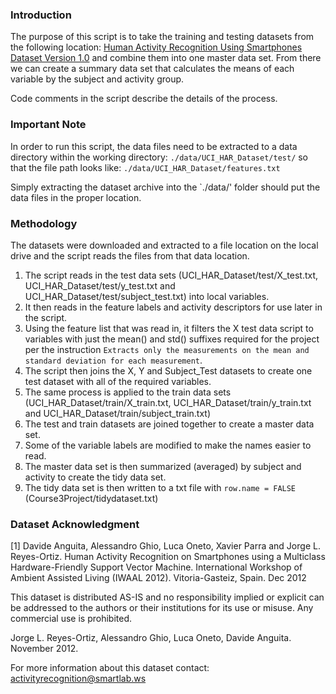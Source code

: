 ### Introduction

The purpose of this script is to take the training and testing datasets from the following location:
[Human Activity Recognition Using Smartphones Dataset Version 1.0](https://d396qusza40orc.cloudfront.net/getdata%2Fprojectfiles%2FUCI%20HAR%20Dataset.zip)
and combine them into one master data set.  From there we can create a summary data set that
calculates the means of each variable by the subject and activity group.  

Code comments in the script describe the details of the process.

### Important Note

In order to run this script, the data files need to be extracted to a data directory within the working
directory:
`./data/UCI_HAR_Dataset/test/`
so that the file path looks like:
`./data/UCI_HAR_Dataset/features.txt`

Simply extracting the dataset archive into the `./data/' folder should put the data files in the 
proper location.

### Methodology

The datasets were downloaded and extracted to a file location on the local drive and the script
reads the files from that data location.

1. The script reads in the test data sets (UCI_HAR_Dataset/test/X_test.txt, UCI_HAR_Dataset/test/y_test.txt 
and UCI_HAR_Dataset/test/subject_test.txt) into local variables.  
2. It then reads in the feature labels and activity descriptors for use later in the script.
3. Using the feature list that was read in, it filters the X test data script to variables with 
just the mean() and std() suffixes required for the project per the instruction 
`Extracts only the measurements on the mean and standard deviation for each measurement`.  
4. The script then joins the X, Y and Subject_Test datasets to create one test dataset with all of the
required variables.
5. The same process is applied to the train data sets (UCI_HAR_Dataset/train/X_train.txt, 
UCI_HAR_Dataset/train/y_train.txt and UCI_HAR_Dataset/train/subject_train.txt)
6. The test and train datasets are joined together to create a master data set.
7. Some of the variable labels are modified to make the names easier to read.
8. The master data set is then summarized (averaged) by subject and activity to create the tidy data set.
9. The tidy data set is then written to a txt file with `row.name = FALSE` (Course3Project/tidydataset.txt)

### Dataset Acknowledgment

[1] Davide Anguita, Alessandro Ghio, Luca Oneto, Xavier Parra and Jorge L. Reyes-Ortiz. Human Activity Recognition on Smartphones using a Multiclass Hardware-Friendly Support Vector Machine. International Workshop of Ambient Assisted Living (IWAAL 2012). Vitoria-Gasteiz, Spain. Dec 2012

This dataset is distributed AS-IS and no responsibility implied or explicit can be addressed to the authors or their institutions for its use or misuse. Any commercial use is prohibited.

Jorge L. Reyes-Ortiz, Alessandro Ghio, Luca Oneto, Davide Anguita. November 2012.

For more information about this dataset contact: activityrecognition@smartlab.ws